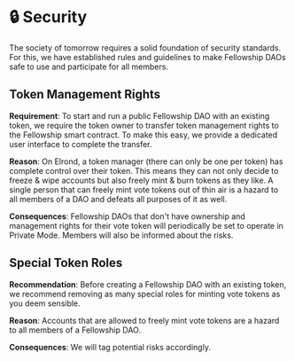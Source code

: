 # 🔒 Security

The society of tomorrow requires a solid foundation of security standards. For this, we have established rules and guidelines to make Fellowship DAOs safe to use and participate for all members.

## Token Management Rights

**Requirement**: To start and run a public Fellowship DAO with an existing token, we require the token owner to transfer token management rights to the Fellowship smart contract. To make this easy, we provide a dedicated user interface to complete the transfer.

**Reason**: On Elrond, a token manager (there can only be one per token) has complete control over their token. This means they can not only decide to freeze & wipe accounts but also freely mint & burn tokens as they like. A single person that can freely mint vote tokens out of thin air is a hazard to all members of a DAO and defeats all purposes of it as well.

**Consequences**: Fellowship DAOs that don't have ownership and management rights for their vote token will periodically be set to operate in Private Mode. Members will also be informed about the risks.

## Special Token Roles

**Recommendation**: Before creating a Fellowship DAO with an existing token, we recommend removing as many special roles for minting vote tokens as you deem sensible.

**Reason**: Accounts that are allowed to freely mint vote tokens are a hazard to all members of a Fellowship DAO.

**Consequences**: We will tag potential risks accordingly.
